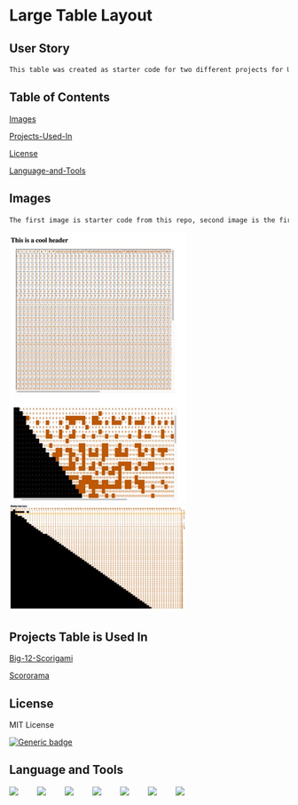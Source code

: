 # Large Table Layout

## User Story

```md
This table was created as starter code for two different projects for UT austin Full Stack coding boot camp. JavaScript was used in the project to fill individual cell's with color based on data obtained from an API call. Each row and column has a unique id and class and can be modified based on the projects needs.
```

## Table of Contents

[Images](#images)

[Projects-Used-In](#projects-table-is-used-in)

[License](#license)

[Language-and-Tools](#language-and-tools)

## Images

```md
The first image is starter code from this repo, second image is the first project it was used in. The third image is from the second project that a hover effect was added and the scroll bar was removed from the table. Both projects are linked below.
```
<img src="./assets/images/original.jpeg">
<img src="./assets/images/scorigami.jpeg">
<img src="./assets/images/scororama.jpeg">

## Projects Table is Used In

[Big-12-Scorigami](https://github.com/KlyDesign/Big12-Scorigami)

[Scororama](https://github.com/jhammer22/omaha)

## License

MIT License
  
  [![Generic badge](https://img.shields.io/badge/License-MIT&ensp;License-purple.svg)](https://choosealicense.com/licenses/mit-license/.)

## Language and Tools

<img align="left" width="40px" style="padding-right:10px;" src="https://cdn.jsdelivr.net/gh/devicons/devicon/icons/html5/html5-original.svg">
<img align="left" width="40px" style="padding-right:10px;" src="https://cdn.jsdelivr.net/gh/devicons/devicon/icons/css3/css3-original.svg">
<img align="left" width="40px" style="padding-right:10px;" src="https://cdn.jsdelivr.net/gh/devicons/devicon/icons/vscode/vscode-original.svg">
<img align="left" width="40px" style="padding-right:10px;" src="https://cdn.jsdelivr.net/gh/devicons/devicon/icons/apple/apple-original.svg">
<img align="left" width="40px" style="padding-right:10px;" src="https://cdn.jsdelivr.net/gh/devicons/devicon/icons/git/git-original.svg">
<img align="left" width="40px" style="padding-right:10px;" src="https://cdn.jsdelivr.net/gh/devicons/devicon/icons/github/github-original.svg">
<img align="left" width="40px" style="padding-right:10px;" src="https://cdn.jsdelivr.net/gh/devicons/devicon/icons/devicon/devicon-original.svg">
